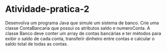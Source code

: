 # Atividade-pratica-2

Desenvolva um programa Java que simule um sistema de banco. Crie uma classe ContaBancaria que possui os atributos saldo e numeroConta. A classe Banco deve conter um array de contas bancárias e ter métodos para exibir o saldo de cada conta, transferir dinheiro entre contas e calcular o saldo total de todas as contas.
